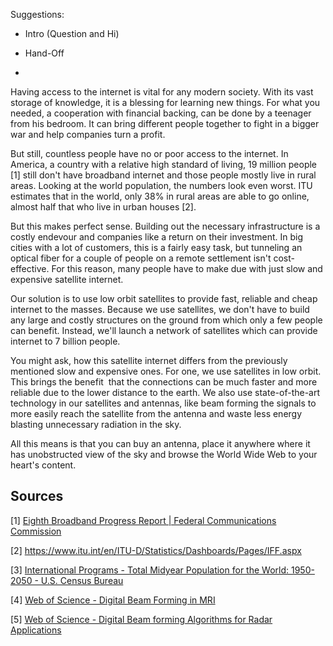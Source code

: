 Suggestions:

- Intro (Question and Hi)

- Hand-Off

- 

Having access to the internet is vital for any modern society. With its vast storage of knowledge, it is a blessing for learning new things. For what you needed, a cooperation with financial backing, can be done by a teenager from his bedroom. It can bring different people together to fight in a bigger war and help companies turn a profit.

But still, countless people have no or poor access to the internet. In America, a country with a relative high standard of living, 19 million people [1] still don't have broadband internet and those people mostly live in rural areas. Looking at the world population, the numbers look even worst. ITU estimates that in the world, only 38% in rural areas are able to go online, almost half that who live in urban houses [2].

But this makes perfect sense. Building out the necessary infrastructure is a costly endevour and companies like a return on their investment. In big cities with a lot of customers, this is a fairly easy task, but tunneling an optical fiber for a couple of people on a remote settlement isn't cost-effective. For this reason, many people have to make due with just slow and expensive satellite internet.

Our solution is to use low orbit satellites to provide fast, reliable and cheap internet to the masses. Because we use satellites, we don't have to build any large and costly structures on the ground from which only a few people can benefit. Instead, we'll launch a network of satellites which can provide internet to 7 billion people.

You might ask, how this satellite internet differs from the previously mentioned slow and expensive ones. For one, we use satellites in low orbit. This brings the benefit  that the connections can be much faster and more reliable due to the lower distance to the earth. We also use state-of-the-art technology in our satellites and antennas, like beam forming the signals to more easily reach the satellite from the antenna and waste less energy blasting unnecessary radiation in the sky.

All this means is that you can buy an antenna, place it anywhere where it has unobstructed view of the sky and browse the World Wide Web to your heart's content.

## Sources

[1] [Eighth Broadband Progress Report | Federal Communications Commission](https://www.fcc.gov/reports-research/reports/broadband-progress-reports/eighth-broadband-progress-report)

[2] https://www.itu.int/en/ITU-D/Statistics/Dashboards/Pages/IFF.aspx

[3] [International Programs - Total Midyear Population for the World: 1950-2050 - U.S. Census Bureau](https://web.archive.org/web/20170417134744/https://www.census.gov/population/international/data/idb/worldpoptotal.php)

[4] [Web of Science - Digital Beam Forming in MRI](https://www.webofscience.com/wos/woscc/full-record/WOS:000412649800034)

[5] [Web of Science - Digital Beam forming Algorithms for Radar Applications](https://www.webofscience.com/wos/woscc/full-record/WOS:000495109800036)

